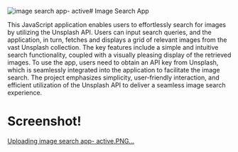 ![image search app- active](https://github.com/kamranzafar4343/ImageSearchApp/assets/91176244/2b116782-0128-4918-ab9c-db6f5aeede72)# Image Search App

This JavaScript application enables users to effortlessly search for images by utilizing the Unsplash API. Users can input search queries, and the application, in turn, fetches and displays a grid of relevant images from the vast Unsplash collection. The key features include a simple and intuitive search functionality, coupled with a visually pleasing display of the retrieved images. To use the app, users need to obtain an API key from Unsplash, which is seamlessly integrated into the application to facilitate the image search. The project emphasizes simplicity, user-friendly interaction, and efficient utilization of the Unsplash API to deliver a seamless image search experience.

# Screenshot!
[Uploading image search app- active.PNG…]()

